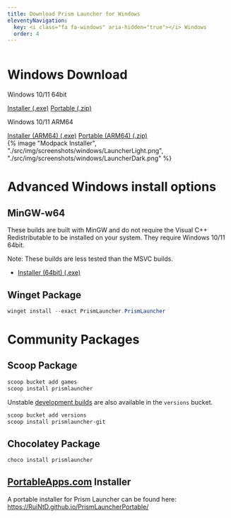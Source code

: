 ```yaml
---
title: Download Prism Launcher for Windows
eleventyNavigation:
  key: <i class="fa fa-windows" aria-hidden="true"></i> Windows
  order: 4
---
```


<div class="download-content">
  <div class="row">
    <div class="column">
      <div>
        <h1>Windows Download</h1>
        <p>Windows 10/11 64bit</p>
        <a class="button size-large" href="https://github.com/PrismLauncher/PrismLauncher/releases/download/{{version.current}}/PrismLauncher-Windows-MSVC-Setup-{{version.current}}.exe">Installer (.exe)</a>
        <a class="button size-large" href="https://github.com/PrismLauncher/PrismLauncher/releases/download/{{version.current}}/PrismLauncher-Windows-MinGW-w64-Portable-{{version.current}}.zip">Portable (.zip)</a>
        <p>Windows 10/11 ARM64</p>
        <a class="button size-large" href="https://github.com/PrismLauncher/PrismLauncher/releases/download/{{version.current}}/PrismLauncher-Windows-MSVC-arm64-Setup-{{version.current}}.exe">Installer (ARM64) (.exe)</a>
        <a class="button size-large" href="https://github.com/PrismLauncher/PrismLauncher/releases/download/{{version.current}}/PrismLauncher-Windows-MSVC-arm64-Portable-{{version.current}}.zip">Portable (ARM64) (.zip)</a>
      </div>
    </div>
    <div class="column">
      {% image "Modpack Installer", "./src/img/screenshots/windows/LauncherLight.png", "./src/img/screenshots/windows/LauncherDark.png" %}
    </div>
  </div>
</div>

<div class="infobox top">

# Advanced Windows install options

## MinGW-w64

These builds are built with MinGW and do not require the Visual C++ Redistributable to be installed on your system. They require Windows 10/11 64bit.

Note: These builds are less tested than the MSVC builds.

- [Installer (64bit) (.exe)](https://github.com/PrismLauncher/PrismLauncher/releases/download/{{version.current}}/PrismLauncher-Windows-MinGW-w64-Setup-{{version.current}}.exe)

## Winget Package

```powershell
winget install --exact PrismLauncher.PrismLauncher
```

</div>

<div class="infobox top">

# Community Packages

## Scoop Package

```powershell
scoop bucket add games
scoop install prismlauncher 
```

Unstable [development builds](/wiki/development/development-builds) are also available in the `versions` bucket.

```powershell
scoop bucket add versions
scoop install prismlauncher-git
```

## Chocolatey Package

```powershell
choco install prismlauncher
```

## [PortableApps.com](https://portableapps.com) Installer

A portable installer for Prism Launcher can be found here: <https://RuiNtD.github.io/PrismLauncherPortable/>

</div>
